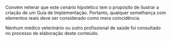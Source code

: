 Convém reiterar que este cenário hipotético tem o propósito
de ilustrar a criação de um Guia de Implementação. Portanto,
qualquer semelhança com elementos reais deve ser considerado
como mera coincidência.

Nenhum médico veterinário ou outro profissional de saúde
foi consultado no processo de elaboração deste conteúdo.
